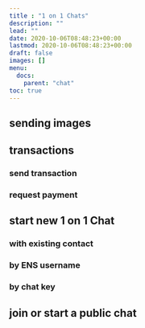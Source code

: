 ```yaml
---
title : "1 on 1 Chats"
description: ""
lead: ""
date: 2020-10-06T08:48:23+00:00
lastmod: 2020-10-06T08:48:23+00:00
draft: false
images: []
menu:
  docs:
    parent: "chat"
toc: true
---
```


## sending images
## transactions
### send transaction
### request payment
## start new 1 on 1 Chat
### with existing contact
### by ENS username
### by chat key
## join or start a public chat
